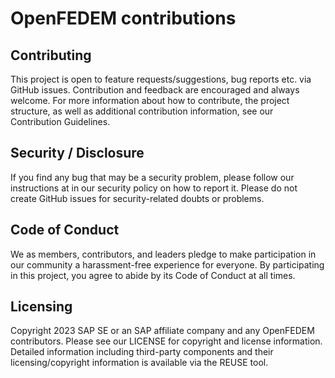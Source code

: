 # OpenFEDEM contributions

## Contributing
This project is open to feature requests/suggestions, bug reports etc. via GitHub issues.
Contribution and feedback are encouraged and always welcome. For more information about how to contribute,
the project structure, as well as additional contribution information, see our Contribution Guidelines.

## Security / Disclosure
If you find any bug that may be a security problem, please follow our instructions at in our security policy on how
to report it. Please do not create GitHub issues for security-related doubts or problems.

## Code of Conduct
We as members, contributors, and leaders pledge to make participation in our community a harassment-free
experience for everyone. By participating in this project, you agree to abide by its Code of Conduct at all times.

## Licensing
Copyright 2023 SAP SE or an SAP affiliate company and any OpenFEDEM contributors.
Please see our LICENSE for copyright and license information. Detailed information including third-party components
and their licensing/copyright information is available via the REUSE tool.